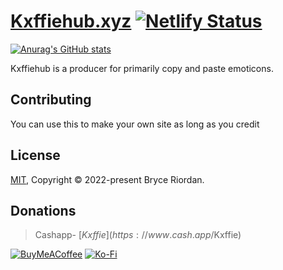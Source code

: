 # [Kxffiehub.xyz](http://www.kxffiehub.xyz) [![Netlify Status](https://api.netlify.com/api/v1/badges/ae805cd9-88a4-4c9f-bdcf-fabf29cefaf0/deploy-status)](https://app.netlify.com/sites/next-emoticon/deploys)

[![Anurag's GitHub stats](https://github-readme-stats.vercel.app/api?username=kxffie&theme=apprentice&show_icons=true)](https://github.com/anuraghazra/github-readme-stats)

Kxffiehub is a producer for primarily copy and paste emoticons.

## Contributing

You can use this to make your own site as long as you credit

## License

[MIT](https://choosealicense.com/licenses/mit/), Copyright © 2022-present Bryce Riordan.

## Donations

> Cashapp- [$Kxffie](https://www.cash.app/$Kxffie)

[![BuyMeACoffee](https://img.shields.io/badge/Buy%20Me%20a%20Coffee-ffdd00?style=for-the-badge&logo=buy-me-a-coffee&logoColor=black)](https://www.buymeacoffee.com/kxffie) [![Ko-Fi](https://img.shields.io/badge/Ko--fi-F16061?style=for-the-badge&logo=ko-fi&logoColor=white)](https://ko-fi.com/J3J43V40P)
